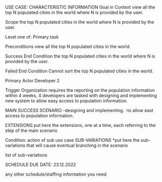 USE CASE: CHARACTERISTIC INFORMATION Goal in Context view all the top N populated cities in the world where N is provided by the user.

Scope the top N populated cities in the world where N is provided by the user.

Level one of: Primary task

Preconditions view all the top N populated cities in the world.

Success End Condition the top N populated cities in the world where N is provided by the user.

Failed End Condition Cannot sort the top N populated cities in the world.

Primary Actor Developer 2

Trigger Organization requires the reporting on the population information within 4 weeks, 4 developers are tasked with designing and implementing new system to allow easy access to population information.

MAIN SUCCESS SCENARIO -designing and implementing. -to allow east access to population information.

EXTENSIONS put here the extensions, one at a time, each referring to the step of the main scenario

Condition: action of sub use case SUB-VARIATIONS *put here the sub-variations that will cause eventual branching in the scenario

list of sub-variations

SCHEDULE DUE DATE: 23.12.2022

any other schedule/staffing information you need